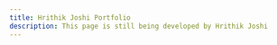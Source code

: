 ```yaml
---
title: Hrithik Joshi Portfolio
description: This page is still being developed by Hrithik Joshi
---
```

